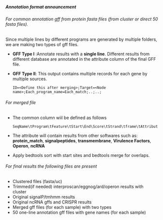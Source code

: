 ##### Annotation format announcement

###### For common annotation gff from protein fasta files (from cluster or direct 50 fasta files).

Since multiple lines by different programs are generated by multiple folders, we are making two types of gff files. 

- **GFF Type I** :Annotate results with a **single line**. Different results from different database are annotated in the attribute column of the  final GFF file.

- **GFF Type II**: This output contains multiple records for each gene by multiple sources.



  ```shell
  ID=<Define this after merging>;Target=<Node name>;Each_program_name=Each_match;..;..; 
  ```

###### For merged file

- The common column wiil be defined as follows

  ```shell
  SeqName\tProgram\tFeature\tStart\End\Score\tStrand\tframe\tAttribute	
  ```

- The attribute will contain results from other softwares such as: **protein_match**, **signalpeptides**, **transmembrane**, **Virulence Factors**, **Operon**, **ncRNA**
- Apply bedtools sort with start sites and bedtools merge for overlaps.

###### For final results the following files are present

- Clustered files (fasta/uc)
- Trimmed(if needed) interproscan/eggnog/ard/operon results with cluster
- Original signalP/tmhmm results
- Original ncRNA gffs and CRISPR results
- Merged gff files (for each sample) with two types
- 50 one-line annotation gff files with gene names (for each sample)
